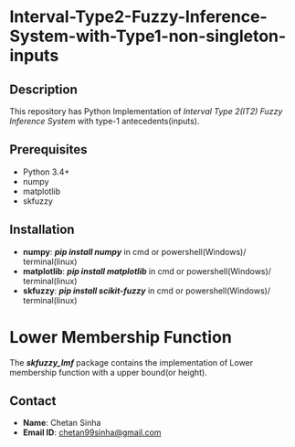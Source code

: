 # Interval-Type2-Fuzzy-Inference-System-with-Type1-non-singleton-inputs

## Description
This repository has Python Implementation of _Interval Type 2(IT2) Fuzzy Inference System_ with type-1 antecedents(inputs).

## Prerequisites
* Python 3.4+
* numpy
* matplotlib
* skfuzzy

## Installation
* __numpy__: ___pip install numpy___ in cmd or powershell(Windows)/ terminal(linux)
* __matplotlib__: ___pip install matplotlib___ in cmd or powershell(Windows)/ terminal(linux)
* __skfuzzy__: ___pip install scikit-fuzzy___ in cmd or powershell(Windows)/ terminal(linux)
# Lower Membership Function

The ___skfuzzy_lmf___ package contains the implementation of Lower membership function with a upper bound(or height).

## Contact
* __Name__: Chetan Sinha
* __Email ID__: chetan99sinha@gmail.com

